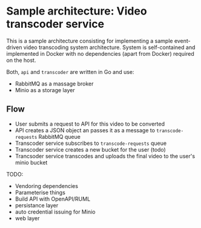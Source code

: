 # Sample architecture: Video transcoder service

This is a sample architecture consisting for implementing a sample event-driven video transcoding system architecture. System is self-contained and implemented in Docker with no dependencies (apart from Docker) required on the host. 

Both, `api` and `transcoder` are written in Go and use:
* RabbitMQ as a massage broker
* Minio as a storage layer

## Flow

* User submits a request to API for this video to be converted
* API creates a JSON object an passes it as a message to `transcode-requests` RabbitMQ queue
* Transcoder service subscribes to `transcode-requests` queue
* Transcoder service creates a new bucket for the user (todo)
* Trancsoder service transcodes and uploads the final video to the user's minio bucket

TODO:
- Vendoring dependencies
- Parameterise things
- Build API with OpenAPI/RUML
- persistance layer
- auto credential issuing for Minio
- web layer
